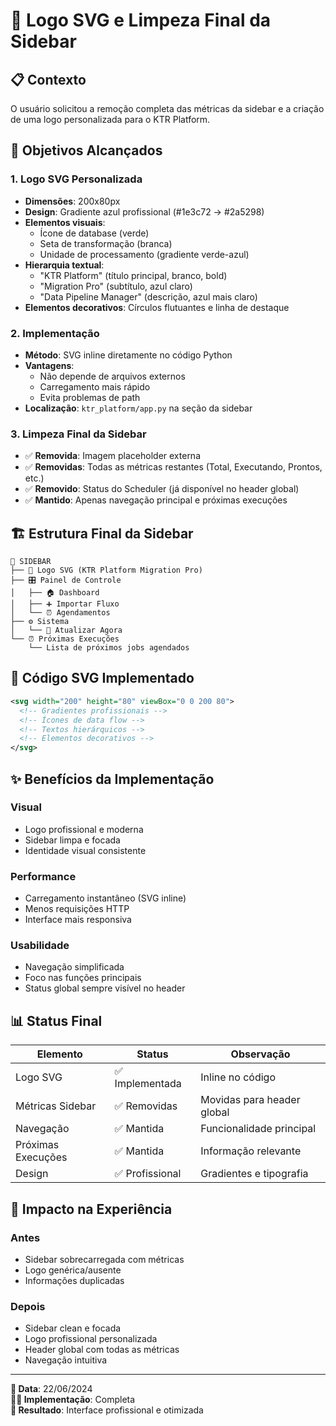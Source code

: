 # 🎨 Logo SVG e Limpeza Final da Sidebar

## 📋 Contexto
O usuário solicitou a remoção completa das métricas da sidebar e a criação de uma logo personalizada para o KTR Platform.

## 🎯 Objetivos Alcançados

### 1. **Logo SVG Personalizada**
- **Dimensões**: 200x80px
- **Design**: Gradiente azul profissional (#1e3c72 → #2a5298)
- **Elementos visuais**:
  - Ícone de database (verde)
  - Seta de transformação (branca)
  - Unidade de processamento (gradiente verde-azul)
- **Hierarquia textual**:
  - "KTR Platform" (título principal, branco, bold)
  - "Migration Pro" (subtítulo, azul claro)
  - "Data Pipeline Manager" (descrição, azul mais claro)
- **Elementos decorativos**: Círculos flutuantes e linha de destaque

### 2. **Implementação**
- **Método**: SVG inline diretamente no código Python
- **Vantagens**: 
  - Não depende de arquivos externos
  - Carregamento mais rápido
  - Evita problemas de path
- **Localização**: `ktr_platform/app.py` na seção da sidebar

### 3. **Limpeza Final da Sidebar**
- ✅ **Removida**: Imagem placeholder externa
- ✅ **Removidas**: Todas as métricas restantes (Total, Executando, Prontos, etc.)
- ✅ **Removido**: Status do Scheduler (já disponível no header global)
- ✅ **Mantido**: Apenas navegação principal e próximas execuções

## 🏗️ Estrutura Final da Sidebar

```
📱 SIDEBAR
├── 🎨 Logo SVG (KTR Platform Migration Pro)
├── 🎛️ Painel de Controle
│   ├── 🏠 Dashboard
│   ├── ➕ Importar Fluxo
│   └── ⏰ Agendamentos
├── ⚙️ Sistema
│   └── 🔄 Atualizar Agora
└── ⏰ Próximas Execuções
    └── Lista de próximos jobs agendados
```

## 🎨 Código SVG Implementado

```svg
<svg width="200" height="80" viewBox="0 0 200 80">
  <!-- Gradientes profissionais -->
  <!-- Ícones de data flow -->
  <!-- Textos hierárquicos -->
  <!-- Elementos decorativos -->
</svg>
```

## ✨ Benefícios da Implementação

### **Visual**
- Logo profissional e moderna
- Sidebar limpa e focada
- Identidade visual consistente

### **Performance**
- Carregamento instantâneo (SVG inline)
- Menos requisições HTTP
- Interface mais responsiva

### **Usabilidade**
- Navegação simplificada
- Foco nas funções principais
- Status global sempre visível no header

## 📊 Status Final

| Elemento | Status | Observação |
|----------|--------|------------|
| Logo SVG | ✅ Implementada | Inline no código |
| Métricas Sidebar | ✅ Removidas | Movidas para header global |
| Navegação | ✅ Mantida | Funcionalidade principal |
| Próximas Execuções | ✅ Mantida | Informação relevante |
| Design | ✅ Profissional | Gradientes e tipografia |

## 🔄 Impacto na Experiência

### **Antes**
- Sidebar sobrecarregada com métricas
- Logo genérica/ausente
- Informações duplicadas

### **Depois**
- Sidebar clean e focada
- Logo profissional personalizada
- Header global com todas as métricas
- Navegação intuitiva

---

**📅 Data**: 22/06/2024  
**👨‍💻 Implementação**: Completa  
**🎯 Resultado**: Interface profissional e otimizada 
